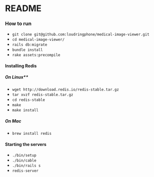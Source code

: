 # README

### How to run
- `git clone git@github.com:loudringphone/medical-image-viewer.git`
- `cd medical-image-viewer/`
- `rails db:migrate`
- `bundle install`
- `rake assets:precompile`

#### Installing Redis
##### On Linux**
- `wget http://download.redis.io/redis-stable.tar.gz`
- `tar xvzf redis-stable.tar.gz`
- `cd redis-stable`
- `make`
- `make install`
##### On Mac
- `brew install redis`
#### Starting the servers
- `./bin/setup`
- `./bin/cable`
- `./bin/rails s`
- `redis-server`

